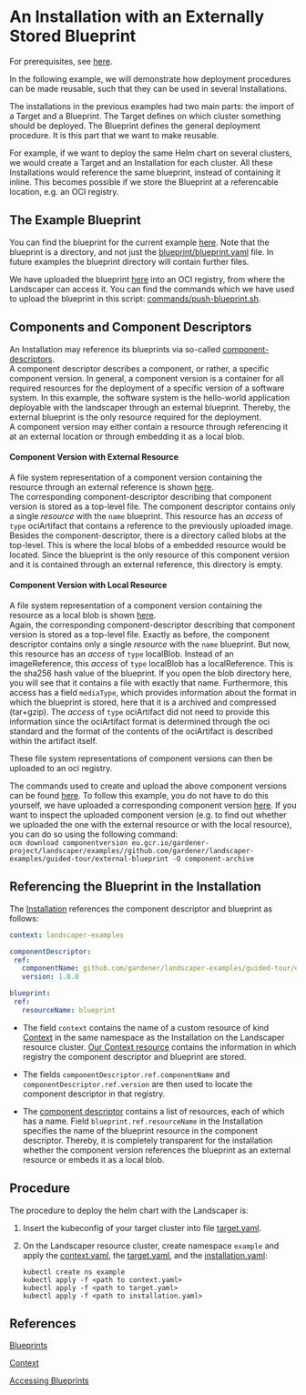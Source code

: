 # An Installation with an Externally Stored Blueprint

For prerequisites, see [here](../../README.md#prerequisites-and-basic-definitions).

In the following example, we will demonstrate how deployment procedures can be made reusable, such that they can be used in several Installations.

The installations in the previous examples had two main parts: the import of a Target and a Blueprint. The Target defines on which cluster something should be deployed. The Blueprint defines the general deployment procedure. It is this part that we want to make reusable. 

For example, if we want to deploy the same Helm chart on several clusters, we would create a Target and an Installation for each cluster. All these Installations would reference the same blueprint, instead of containing it inline. This becomes possible if we store the Blueprint at a referencable location, e.g. an OCI registry.

## The Example Blueprint

You can find the blueprint for the current example [here](./blueprint). Note that the blueprint is a directory, and not just the [blueprint/blueprint.yaml](./blueprint/blueprint.yaml) file. In future examples the blueprint directory will contain further files.

We have uploaded the blueprint
[here](https://eu.gcr.io/gardener-project/landscaper/examples/blueprints/guided-tour/external-blueprint) into an OCI registry, from where the Landscaper can access it. You can find the commands which we have used to upload the blueprint in this script: [commands/push-blueprint.sh](./commands/push-blueprint.sh).


## Components and Component Descriptors

An Installation may reference its blueprints via so-called [component-descriptors](../../../concepts/Glossary.md#_component-descriptor_).  
A component descriptor describes a component, or rather, a specific component version. In general, a component version is a container for all required resources for the deployment of a specific version of a software system.
In this example, the software system is the hello-world application deployable with the landscaper through an external blueprint. Thereby, the external blueprint is the only resource required for the deployment.  
A component version may either contain a resource through referencing it at an external location or through embedding it as a local blob.

#### Component Version with External Resource
A file system representation of a component version containing the resource through an external reference is shown [here](./component-archive/v2-local).  
The corresponding component-descriptor describing that component version is stored as a top-level file. The component descriptor contains only a single _resource_ with the `name` blueprint. This resource has an _access_ of `type` ociArtifact that contains a reference to the previously uploaded image.  
Besides the component-descriptor, there is a directory called blobs at the top-level. This is where the local blobs of a embedded resource would be located. Since the blueprint is the only resource of this component version and it is contained through an external reference, this directory is empty.

#### Component Version with Local Resource
A file system representation of a component version containing the resource as a local blob is shown [here](./component-archive/v2-external).  
Again, the corresponding component-descriptor describing that component version is stored as a top-level file. Exactly as before, the component descriptor contains only a single _resource_ with the `name` blueprint. But now, this resource has an _access_ of `type` localBlob.
Instead of an imageReference, this _access_ of `type` localBlob has a localReference. This is the sha256 hash value of the blueprint. If you open the blob directory here, you will see that it contains a file with exactly that name. 
Furthermore, this access has a field `mediaType`, which provides information about the format in which the blueprint is stored, here that it is a archived and compressed (tar+gzip). The _access_ of `type` ociArtifact did not need to provide this information since the ociArtifact format is determined through the oci standard
and the format of the contents of the ociArtifact is described within the artifact itself.  
  
These file system representations of component versions can then be uploaded to an oci registry.  

The commands used to create and upload the above component versions can be found [here](./commands/upload-component-version.sh). 
To follow this example, you do not have to do this yourself, we have uploaded a corresponding component version [here](https://eu.gcr.io/gardener-project/landscaper/examples/component-descriptors/github.com/gardener/landscaper-examples/guided-tour/external-blueprint).
If you want to inspect the uploaded component version (e.g. to find out whether we uploaded the one with the external resource or with the local resource), you can do so using the following command:  
`ocm download componentversion eu.gcr.io/gardener-project/landscaper/examples//github.com/gardener/landscaper-examples/guided-tour/external-blueprint -O component-archive`


## Referencing the Blueprint in the Installation

The [Installation](./installation/installation.yaml) references the component descriptor and blueprint as follows:  

```yaml
context: landscaper-examples

componentDescriptor:
 ref:
   componentName: github.com/gardener/landscaper-examples/guided-tour/external-blueprint
   version: 1.0.0

blueprint:
 ref:
   resourceName: blueprint
```

- The field `context` contains the name of a custom resource of kind [Context](../../../usage/Context.md) in the same namespace as the Installation on the Landscaper resource cluster. [Our Context resource](./installation/context.yaml) contains the information in which registry the component descriptor and blueprint are stored.

- The fields `componentDescriptor.ref.componentName` and `componentDescriptor.ref.version` are then used to locate the component descriptor in that registry.

- The [component descriptor](component-descriptor) contains a list of resources, each of which has a name. Field `blueprint.ref.resourceName` in the Installation specifies the name of the blueprint resource in the component descriptor. Thereby, it is completely transparent for the installation whether the component version references the blueprint as an external resource or embeds it as a local blob. 


## Procedure

The procedure to deploy the helm chart with the Landscaper is:

1. Insert the kubeconfig of your target cluster into file [target.yaml](installation/target.yaml).

2. On the Landscaper resource cluster, create namespace `example` and apply the [context.yaml](./installation/context.yaml), the [target.yaml](installation/target.yaml), and the [installation.yaml](installation/installation.yaml):

   ```shell
   kubectl create ns example
   kubectl apply -f <path to context.yaml>
   kubectl apply -f <path to target.yaml>
   kubectl apply -f <path to installation.yaml>
   ```


## References 

[Blueprints](../../../usage/Blueprints.md)

[Context](../../../usage/Context.md)

[Accessing Blueprints](../../../usage/AccessingBlueprints.md)
